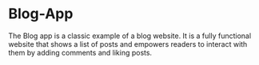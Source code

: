 # Blog-App
The Blog app is a classic example of a blog website. It is a fully functional website that shows a list of posts and empowers readers to interact with them by adding comments and liking posts.
